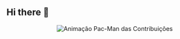 ## Hi there 👋

<p align="center">
  <img src="https://github.com/novo-perfil/novo-perfil/blob/main/dist/github-contribution-grid-snake-pacman.svg" alt="Animação Pac-Man das Contribuições">
</p>
<!--
**ThreatHunterSec/ThreatHunterSec** is a ✨ _special_ ✨ repository because its `README.md` (this file) appears on your GitHub profile.

Here are some ideas to get you started:

- 🔭 I’m currently working on ...
- 🌱 I’m currently learning ...
- 👯 I’m looking to collaborate on ...
- 🤔 I’m looking for help with ...
- 💬 Ask me about ...
- 📫 How to reach me: ...
- 😄 Pronouns: ...
- ⚡ Fun fact: ...
-->
